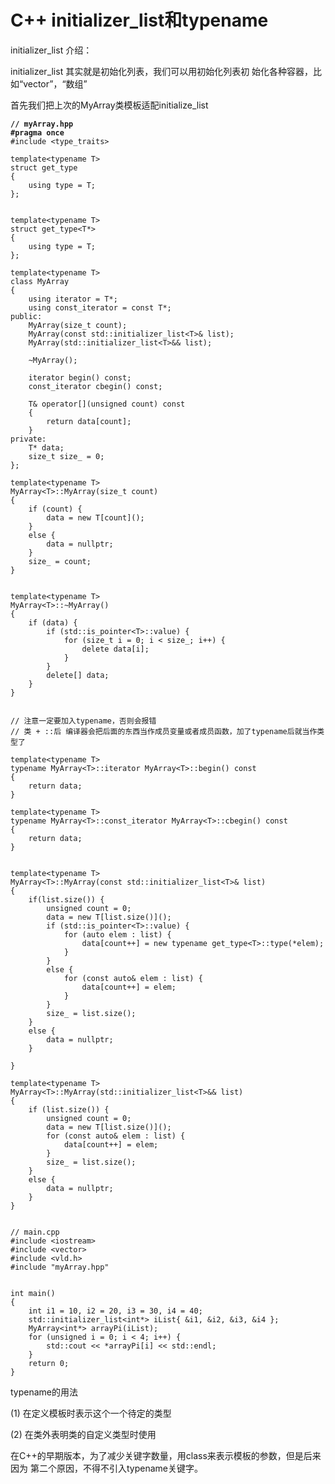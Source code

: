 # C++ initializer\_list和typename



initializer\_list 介绍：

initializer\_list 其实就是初始化列表，我们可以用初始化列表初 始化各种容器，比如“vector”，“数组”



首先我们把上次的MyArray类模板适配initialize\_list

<pre class="language-cpp"><code class="lang-cpp"><strong>// myArray.hpp
</strong><strong>#pragma once
</strong>#include &#x3C;type_traits>

template&#x3C;typename T>
struct get_type
{
    using type = T;
};


template&#x3C;typename T>
struct get_type&#x3C;T*>
{
    using type = T;
};

template&#x3C;typename T>
class MyArray
{
    using iterator = T*;
    using const_iterator = const T*;
public:
    MyArray(size_t count);
    MyArray(const std::initializer_list&#x3C;T>&#x26; list);
    MyArray(std::initializer_list&#x3C;T>&#x26;&#x26; list);

    ~MyArray();

    iterator begin() const;
    const_iterator cbegin() const;

    T&#x26; operator[](unsigned count) const
    {
        return data[count];
    }
private:
    T* data;
    size_t size_ = 0;
};

template&#x3C;typename T>
MyArray&#x3C;T>::MyArray(size_t count)
{
    if (count) {
        data = new T[count]();
    }
    else {
        data = nullptr;
    }
    size_ = count;
}


template&#x3C;typename T>
MyArray&#x3C;T>::~MyArray()
{
    if (data) {
        if (std::is_pointer&#x3C;T>::value) {
            for (size_t i = 0; i &#x3C; size_; i++) {
                delete data[i];
            }
        }
        delete[] data;
    }
}


// 注意一定要加入typename，否则会报错
// 类 + ::后 编译器会把后面的东西当作成员变量或者成员函数，加了typename后就当作类型了

template&#x3C;typename T>
typename MyArray&#x3C;T>::iterator MyArray&#x3C;T>::begin() const
{
    return data;
}

template&#x3C;typename T>
typename MyArray&#x3C;T>::const_iterator MyArray&#x3C;T>::cbegin() const
{
    return data;
}


template&#x3C;typename T>
MyArray&#x3C;T>::MyArray(const std::initializer_list&#x3C;T>&#x26; list)
{
    if(list.size()) {
        unsigned count = 0;
        data = new T[list.size()]();
        if (std::is_pointer&#x3C;T>::value) {
            for (auto elem : list) {
                data[count++] = new typename get_type&#x3C;T>::type(*elem);
            }
        }
        else {
            for (const auto&#x26; elem : list) {
                data[count++] = elem;
            }
        }
        size_ = list.size();
    }
    else {
        data = nullptr;
    }

}

template&#x3C;typename T>
MyArray&#x3C;T>::MyArray(std::initializer_list&#x3C;T>&#x26;&#x26; list)
{
    if (list.size()) {
        unsigned count = 0;
        data = new T[list.size()]();
        for (const auto&#x26; elem : list) {
            data[count++] = elem;
        }
        size_ = list.size();
    }
    else {
        data = nullptr;
    }
}


// main.cpp
#include &#x3C;iostream>
#include &#x3C;vector>
#include &#x3C;vld.h>
#include "myArray.hpp"


int main()
{
    int i1 = 10, i2 = 20, i3 = 30, i4 = 40;
    std::initializer_list&#x3C;int*> iList{ &#x26;i1, &#x26;i2, &#x26;i3, &#x26;i4 };
    MyArray&#x3C;int*> arrayPi(iList);
    for (unsigned i = 0; i &#x3C; 4; i++) {
        std::cout &#x3C;&#x3C; *arrayPi[i] &#x3C;&#x3C; std::endl;
    }
    return 0;
}
</code></pre>





typename的用法&#x20;

(1) 在定义模板时表示这个一个待定的类型&#x20;

(2) 在类外表明类的自定义类型时使用&#x20;

在C++的早期版本，为了减少关键字数量，用class来表示模板的参数，但是后来因为 第二个原因，不得不引入typename关键字。
